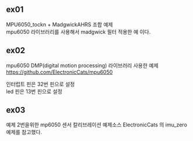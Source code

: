
## ex01 
MPU6050_tockn + MadgwickAHRS 조합 예제   
mpu6050 라이브러리를 사용해서  madgwick 필터 적용한 예 이다.  

## ex02
mpu6050 DMP(digital motion processing) 라이브러리 사용한 예제  
https://github.com/ElectronicCats/mpu6050  

인터럽트 핀은 32번 핀으로 설정  
led 핀은 13번 핀으로 설정   

## ex03
예제 2번을위한 mp6050 센서 칼리브레이션 예제소스 
ElectronicCats 의 imu_zero 예제를 참고했다.  


